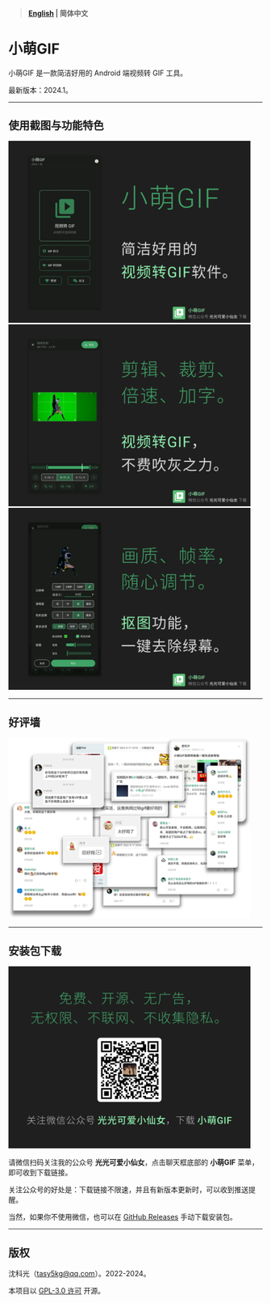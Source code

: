 > #### [English](/README.md) | 简体中文

# 小萌GIF

小萌GIF 是一款简洁好用的 Android 端视频转 GIF 工具。

最新版本：2024.1。

---

## 使用截图与功能特色

<img src="img1.webp" width="480"/>
<img src="img2.webp" width="480"/>
<img src="img3.webp" width="480"/>

---

## 好评墙

<img src="img11.webp" width="480"/>

---

## 安装包下载

<img src="img4.webp" width="480"/>

请微信扫码关注我的公众号 **光光可爱小仙女**，点击聊天框底部的 **小萌GIF** 菜单，即可收到下载链接。

关注公众号的好处是：下载链接不限速，并且有新版本更新时，可以收到推送提醒。

当然，如果你不使用微信，也可以在 [GitHub Releases](https://github.com/tasy5kg/CuteGIF/releases) 手动下载安装包。

---

## 版权

沈科光（[tasy5kg@qq.com](mailto:tasy5kg@qq.com)）。2022-2024。

本项目以 [GPL-3.0 许可](/COPYING) 开源。